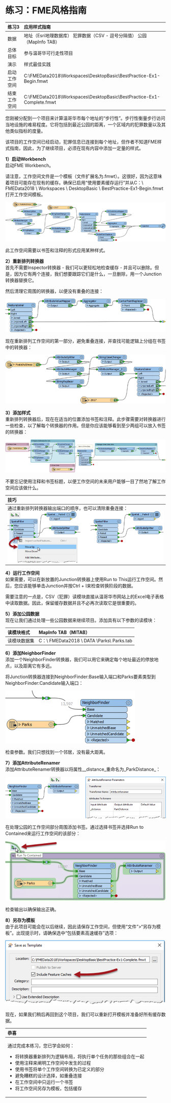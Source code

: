 # 练习：FME风格指南

|  练习3 |  应用样式指南 |
| :--- | :--- |
| 数据 | 地址（Esri地理数据库） 犯罪数据（CSV - 逗号分隔值） 公园（MapInfo TAB） |
| 总体目标 | 参与温哥华可行走性项目 |
| 演示 | 样式最佳实践 |
| 启动工作空间 | C:\FMEData2018\Workspaces\DesktopBasic\BestPractice-Ex1-Begin.fmwt |
| 结束工作空间 | C:\FMEData2018\Workspaces\DesktopBasic\BestPractice-Ex1-Complete.fmwt |

您刚被分配到一个项目来计算温哥华市每个地址的“步行性”。步行性衡量步行访问当地设施的难易程度。它将包括到最近公园的距离，一个区域内的犯罪数量以及其他类似指标的度量。

该项目的工作空间已经启动，犯罪信息已连接到每个地址，但作者不知道FME样式指南，因此，为了继续项目，必须在现有内容中添加一定量的样式。

  
**1）启动Workbench**  
启动FME Workbench。

请注意，工作空间文件是一个模板（文件扩展名为.fmwt）。这很好，因为这意味着项目可能存在现有的缓存。确保已启用“使用要素缓存运行”并从C：\ FMEData2018 \ Workspaces \ DesktopBasic \ BestPractice-Ex1-Begin.fmwt打开工作空间模板。

[![](../../.gitbook/assets/img5.200.ex1.unstyledworkspace.png)](https://github.com/safesoftware/FMETraining/blob/Desktop-Basic-2018/DesktopBasic5BestPractice/Images/Img5.200.Ex1.UnstyledWorkspace.png)

此工作空间需要以书签和注释的形式应用某种样式。

  
**2）重新排列转换器**  
首先不需要Inspector转换器 - 我们可以更轻松地检查缓存 - 并且可以删除。但是，因为它有两个连接，我们想要跟踪它们是什么，一旦删除，用一个Junction转换器替换它。

然后清理它周围的转换器，以便没有重叠的连接：

[![](../../.gitbook/assets/img5.201.ex1.junctionnotinspector.png)](https://github.com/safesoftware/FMETraining/blob/Desktop-Basic-2018/DesktopBasic5BestPractice/Images/Img5.201.Ex1.JunctionNotInspector.png)

现在重新排列工作空间的第一部分，避免重叠连接，并查找可能逻辑上分组在书签中的转换器：

[![](../../.gitbook/assets/img5.202.ex1.rearrangedfirstpart.png)](https://github.com/safesoftware/FMETraining/blob/Desktop-Basic-2018/DesktopBasic5BestPractice/Images/Img5.202.Ex1.RearrangedFirstPart.png)

  
**3）添加样式**  
重新排列转换器后，现在在适当的位置添加书签和注释。此步骤需要对转换器进行一些检查，以了解每个转换器的作用。但是你应该能够看到至少两组可以放入书签的转换器：

[![](../../.gitbook/assets/img5.203.ex1.styledworkspace.png)](https://github.com/safesoftware/FMETraining/blob/Desktop-Basic-2018/DesktopBasic5BestPractice/Images/Img5.203.Ex1.StyledWorkspace.png)

不要忘记使用注释和书签标题，以便工作空间的未来用户能够一目了然地了解工作空间应该做什么。

|  技巧 |
| :--- |
|  通过重新排列转换器输出端口的顺序，也可以清除重叠连接：  [![](../../.gitbook/assets/img5.204.ex1.reorderports.png)](https://github.com/safesoftware/FMETraining/blob/Desktop-Basic-2018/DesktopBasic5BestPractice/Images/Img5.204.Ex1.ReorderPorts.png) |

  
**4）运行工作空间**  
如果需要，可以在新放置的Junction转换器上使用Run to This运行工作空间。然后，您应该能够单击Junction并按Ctrl + I来检查转换阶段的数据。

需要注意的一点是，CSV（犯罪）读模块直接从温哥华市网站上的Excel电子表格中读取数据。因此，保留缓存数据并且不必再次读取它是很重要的。

  
**5）添加公园数据**  
现在让我们通过处理一些公园数据来继续项目。添加具有以下参数的读模块：

| 读模块格式 | MapInfo TAB（MITAB） |
| :--- | :--- |
| 读模块数据集 | C：\ FMEData2018 \ DATA \Parks\ Parks.tab |

  
**6）添加NeighborFinder**  
添加一个NeighborFinder转换器，我们可以用它来确定每个地址最近的停放地点，以及距离它有多远。

将Junction转换器连接到NeighborFinder:Base输入端口和Parks要素类型到NeighborFinder:Candidate输入端口：

[![](../../.gitbook/assets/img5.205.ex1.neighborfinderoncanvas.png)](https://github.com/safesoftware/FMETraining/blob/Desktop-Basic-2018/DesktopBasic5BestPractice/Images/Img5.205.Ex1.NeighborFinderOnCanvas.png)

检查参数。我们只想找到一个邻居，没有最大距离。

  
**7）添加AttributeRenamer**  
添加AttributeRenamer转换器以将属性_\_distance_重命名为_ParkDistance_：

[![](../../.gitbook/assets/img5.206.ex1.attributerenamer.png)](https://github.com/safesoftware/FMETraining/blob/Desktop-Basic-2018/DesktopBasic5BestPractice/Images/Img5.206.Ex1.AttributeRenamer.png)

在处理公园的工作空间部分周围添加书签。通过选择书签并选择Run to Contained来运行工作空间的该部分：

[![](../../.gitbook/assets/img5.207.ex1.runtocontained.png)](https://github.com/safesoftware/FMETraining/blob/Desktop-Basic-2018/DesktopBasic5BestPractice/Images/Img5.207.Ex1.RunToContained.png)

检查输出以确保输出正确。

  
**8）另存为模板**  
由于此项目可能会在以后继续，因此请保存工作空间，但使用“文件”&gt;“另存为模板”。出现提示时，请确保选中“包括要素高速缓存”选项：

[![](../../.gitbook/assets/img5.208.ex1.savecaches.png)](https://github.com/safesoftware/FMETraining/blob/Desktop-Basic-2018/DesktopBasic5BestPractice/Images/Img5.208.Ex1.SaveCaches.png)

现在，如果我们稍后再回到这个项目，我们可以重新打开模板并准备好所有缓存数据。

<table>
  <thead>
    <tr>
      <th style="text-align:left">恭喜</th>
    </tr>
  </thead>
  <tbody>
    <tr>
      <td style="text-align:left">
        <p>通过完成本练习，您已学会如何：
          <br />
        </p>
        <ul>
          <li>将转换器重新排列为逻辑布局，将执行单个任务的那些组合在一起</li>
          <li>使用注释来阐明工作空间中发生的过程</li>
          <li>使用书签将单个工作空间转换为已定义的部分</li>
          <li>避免糟糕的设计选择，如重叠连接</li>
          <li>在工作空间中只运行一个书签</li>
          <li>将工作空间另存为模板，包括缓存</li>
        </ul>
      </td>
    </tr>
  </tbody>
</table>
